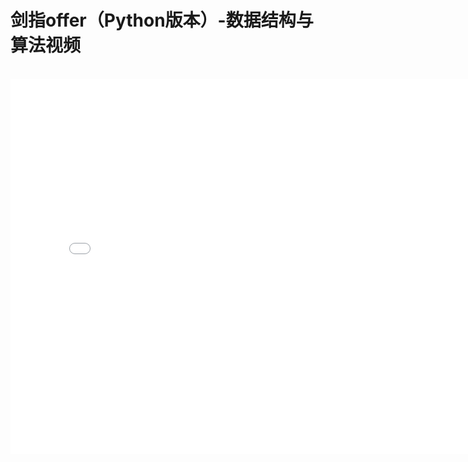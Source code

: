 <h1>剑指offer（Python版本）-数据结构与算法视频</h1>
<br>
<iframe src="//player.bilibili.com/player.html?isOutside=true&aid=62915891&bvid=BV1R4411Q76m&cid=109293041&p=1" scrolling="no" border="0" frameborder="no" framespacing="0" allowfullscreen="true" width="788px" height="600px"></iframe>



